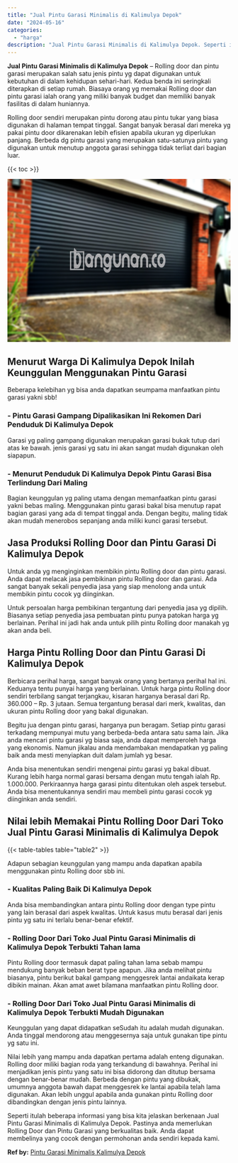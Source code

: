 ```yaml
---
title: "Jual Pintu Garasi Minimalis di Kalimulya Depok"
date: "2024-05-16"
categories: 
  - "harga"
description: "Jual Pintu Garasi Minimalis di Kalimulya Depok. Seperti itulah beberapa informasi yang bisa kita jelaskan berkenaan Jual Pintu Garasi Minimalis di Kalimulya..."
---
```


**Jual Pintu Garasi Minimalis di Kalimulya Depok** – Rolling door dan pintu garasi merupakan salah satu jenis pintu yg dapat digunakan untuk kebutuhan di dalam kehidupan sehari-hari. Kedua benda ini seringkali diterapkan di setiap rumah. Biasaya orang yg memakai Rolling door dan pintu garasi ialah orang yang miliki banyak budget dan memiliki banyak fasilitas di dalam huniannya.

Rolling door sendiri merupakan pintu dorong atau pintu tukar yang biasa digunakan di halaman tempat tinggal. Sangat banyak berasal dari mereka yg pakai pintu door dikarenakan lebih efisien apabila ukuran yg diperlukan panjang. Berbeda dg pintu garasi yang merupakan satu-satunya pintu yang digunakan untuk menutup anggota garasi sehingga tidak terliat dari bagian luar.

{{< toc >}}

![Jual Pintu Garasi Minimalis di Kalimulya Depok](/images/pintu-garasi-29.png)

## Menurut Warga Di Kalimulya Depok Inilah Keunggulan Menggunakan Pintu Garasi

Beberapa kelebihan yg bisa anda dapatkan seumpama manfaatkan pintu garasi yakni sbb!

### \- Pintu Garasi Gampang Dipalikasikan Ini Rekomen Dari Penduduk Di Kalimulya Depok

Garasi yg paling gampang digunakan merupakan garasi bukak tutup dari atas ke bawah. jenis garasi yg satu ini akan sangat mudah digunakan oleh siapapun.

### \- Menurut Penduduk Di Kalimulya Depok Pintu Garasi Bisa Terlindung Dari Maling

Bagian keunggulan yg paling utama dengan memanfaatkan pintu garasi yakni bebas maling. Menggunakan pintu garasi bakal bisa menutup rapat bagian garasi yang ada di tempat tinggal anda. Dengan begitu, maling tidak akan mudah menerobos sepanjang anda miliki kunci garasi tersebut.

## Jasa Produksi Rolling Door dan Pintu Garasi Di Kalimulya Depok

Untuk anda yg menginginkan membikin pintu Rolling door dan pintu garasi. Anda dapat melacak jasa pembikinan pintu Rolling door dan garasi. Ada sangat banyak sekali penyedia jasa yang siap menolong anda untuk membikin pintu cocok yg diinginkan.

Untuk persoalan harga pembikinan tergantung dari penyedia jasa yg dipilih. Biasanya setiap penyedia jasa pembuatan pintu punya patokan harga yg berlainan. Perihal ini jadi hak anda untuk pilih pintu Rolling door manakah yg akan anda beli.

## Harga Pintu Rolling Door dan Pintu Garasi Di Kalimulya Depok

Berbicara perihal harga, sangat banyak orang yang bertanya perihal hal ini. Keduanya tentu punyai harga yang berlainan. Untuk harga pintu Rolling door sendiri terbilang sangat terjangkau, kisaran harganya berasal dari Rp. 360.000 – Rp. 3 jutaan. Semua tergantung berasal dari merk, kwalitas, dan ukuran pintu Rolling door yang bakal digunakan.

Begitu jua dengan pintu garasi, harganya pun beragam. Setiap pintu garasi terkadang mempunyai mutu yang berbeda-beda antara satu sama lain. Jika anda mencari pintu garasi yg biasa saja, anda dapat memperoleh harga yang ekonomis. Namun jikalau anda mendambakan mendapatkan yg paling baik anda mesti menyiapkan duit dalam jumlah yg besar.

Anda bisa menentukan sendiri mengenai pintu garasi yg bakal dibuat. Kurang lebih harga normal garasi bersama dengan mutu tengah ialah Rp. 1.000.000. Perkiraannya harga garasi pintu ditentukan oleh aspek tersebut. Anda bisa menentukannya sendiri mau membeli pintu garasi cocok yg diinginkan anda sendiri.

## Nilai lebih Memakai Pintu Rolling Door Dari Toko Jual Pintu Garasi Minimalis di Kalimulya Depok

{{< table-tables table="table2" >}}

Adapun sebagian keunggulan yang mampu anda dapatkan apabila menggunakan pintu Rolling door sbb ini.

### \- Kualitas Paling Baik Di Kalimulya Depok

Anda bisa membandingkan antara pintu Rolling door dengan type pintu yang lain berasal dari aspek kwalitas. Untuk kasus mutu berasal dari jenis pintu yg satu ini terlalu benar-benar efektif.

### \- Rolling Door Dari Toko Jual Pintu Garasi Minimalis di Kalimulya Depok Terbukti Tahan lama

Pintu Rolling door termasuk dapat paling tahan lama sebab mampu mendukung banyak beban berat type apapun. Jika anda melihat pintu biasanya, pintu berikut bakal gampang menggesrek lantai andaikata kerap dibikin mainan. Akan amat awet bilamana manfaatkan pintu Rolling door.

### \- Rolling Door Dari Toko Jual Pintu Garasi Minimalis di Kalimulya Depok Terbukti Mudah Digunakan

Keunggulan yang dapat didapatkan seSudah itu adalah mudah digunakan. Anda tinggal mendorong atau menggesernya saja untuk gunakan tipe pintu yg satu ini.

Nilai lebih yang mampu anda dapatkan pertama adalah enteng digunakan. Rolling door miliki bagian roda yang terkandung di bawahnya. Perihal ini menjadikan jenis pintu yang satu ini bisa didorong dan ditutup bersama dengan benar-benar mudah. Berbeda dengan pintu yang dibukak, umumnya anggota bawah dapat menggesrek ke lantai apabila telah lama digunakan. Akan lebih unggul apabila anda gunakan pintu Rolling door dibandingkan dengan jenis pintu lainnya.

Seperti itulah beberapa informasi yang bisa kita jelaskan berkenaan Jual Pintu Garasi Minimalis di Kalimulya Depok. Pastinya anda memerlukan Rolling Door dan Pintu Garasi yang berkualitas baik. Anda dapat membelinya yang cocok dengan permohonan anda sendiri kepada kami.

**Ref by:** [Pintu Garasi Minimalis Kalimulya Depok](https://id.wikipedia.org/wiki/Pintu)
